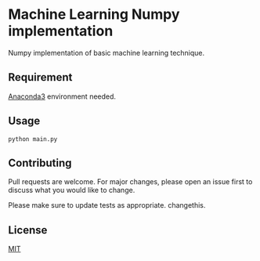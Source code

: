 # Machine Learning Numpy implementation

Numpy implementation of basic machine learning technique.

## Requirement

[Anaconda3](https://www.anaconda.com/distribution/) environment needed.

## Usage

```
python main.py
```

## Contributing
Pull requests are welcome. For major changes, please open an issue first to discuss what you would like to change.

Please make sure to update tests as appropriate.
changethis.
## License
[MIT](https://choosealicense.com/licenses/mit/)
